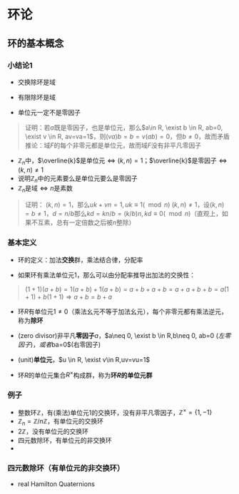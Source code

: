 # 环论

## 环的基本概念

### 小结论1

+ 交换除环是域

+ 有限除环是域

+ 单位元一定不是零因子

>证明：若$a$既是零因子，也是单位元，那么$a\in R, \exist b \in R, ab=0, \exist v \in R, av=va=1$，则$(va)b=b=v(ab)=0$，但$b \neq 0$，故而矛盾
>推论：域$F$的每个非零元都是单位元，故而域$F$没有非平凡零因子

+ $\mathbb{Z}_n$中，$\overline{k}$是单位元$\iff (k,n)=1$；$\overline{k}$是零因子$\iff (k,n)\neq 1$
+ 说明$\mathbb{Z}_n$中的元素要么是单位元要么是零因子
+ $\mathbb{Z}_n$是域$\iff n$是素数

>证明：
$(k,n)=1$，那么$uk+vn=1,uk\equiv1(\mod n)$
$(k,n)\neq 1$，设$(k,n)=b\neq 1$，$d=n/b$那么$kd=kn/b=(k/b)n,kd\equiv 0 (\mod n)$（直观上，如果不互素，总有一定倍数之后被$n$整除）

### 基本定义

+ 环的定义：加法**交换**群，乘法结合律，分配率

+ 如果环有乘法单位元$1$，那么可以由分配率推导出加法的交换性：

> $(1+1)(a+b)=1(a+b)+1(a+b)=a+b+a+b=a+a+b+b=a(1+1)+b(1+1) \Rightarrow a+b=b+a$

+ 环$R$有单位元$1\neq0$（乘法幺元不等于加法幺元），每个非零元都有乘法逆元，称为**除环**

+ (zero divisor)非平凡**零因子**$a$，$a\neq 0, \exist b \in R,b\neq 0, ab=0 $(左零因子)，或者$ba=0$(右零因子)

+ (unit)**单位元**，$u \in R, \exist v\in R,uv=vu=1$

+ 环$R$的单位元集合$R^{×}$构成群，称为**环$R$的单位元群**

### 例子

+ 整数环$\mathbb{Z}$，有(乘法)单位元$1$的交换环，没有非平凡零因子，$\mathbb{Z}^{×}=\{1,-1\}$
+ $\mathbb{Z}_n=\mathbb{Z}/n\mathbb{Z}$，有单位元的交换环
+ $2\mathbb{Z}$，没有单位元的交换环
+ 四元数除环，有单位元的非交换环
+ 

### 四元数除环（有单位元的非交换环）

+ real Hamilton Quaternions

